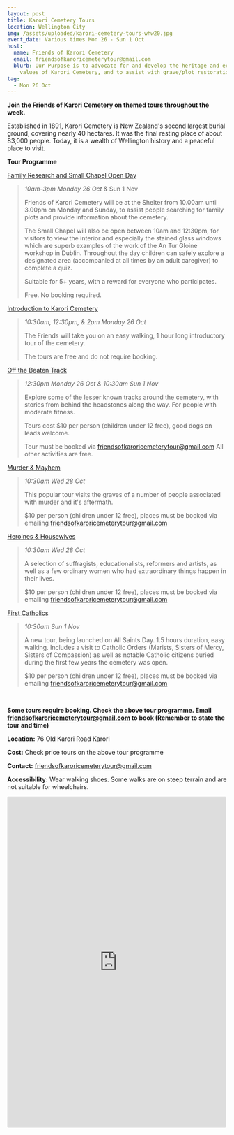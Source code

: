 ```yaml
---
layout: post
title: Karori Cemetery Tours
location: Wellington City
img: /assets/uploaded/karori-cemetery-tours-whw20.jpg
event_date: Various times Mon 26 - Sun 1 Oct
host:
  name: Friends of Karori Cemetery
  email: friendsofkaroricemeterytour@gmail.com
  blurb: Our Purpose is to advocate for and develop the heritage and ecological
    values of Karori Cemetery, and to assist with grave/plot restoration
tag:
  - Mon 26 Oct
---
```

**Join the Friends of Karori Cemetery on themed tours throughout the week.** 

Established in 1891, Karori Cemetery is New Zealand's second largest burial ground, covering nearly 40 hectares. It was the final resting place of about 83,000 people. Today, it is a wealth of Wellington history and a peaceful place to visit. 

**Tour Programme**

<u>Family Research and Small Chapel Open Day</u>

**<BLOCKQUOTE>**

*10am-3pm Monday 26 Oct* & Sun 1 Nov

Friends of Karori Cemetery will be at the Shelter from 10.00am until 3.00pm on Monday and Sunday, to assist people searching for family plots and provide information about the cemetery. 

The Small Chapel will also be open between 10am and 12:30pm, for visitors to view the interior and especially the stained glass windows which are superb examples of the work of the An Tur Gloine workshop in Dublin. Throughout the day children can safely explore a designated area (accompanied at all times by an adult caregiver) to complete a quiz. 

Suitable for 5+ years, with a reward for everyone who participates.

Free. No booking required.

**</BLOCKQUOTE>**

<u>Introduction to Karori Cemetery</u>

**<BLOCKQUOTE>**

*10:30am, 12:30pm, & 2pm Monday 26 Oct*

The Friends will take you on an easy walking, 1 hour long introductory tour of the cemetery. 

The tours are free and do not require booking.

**</BLOCKQUOTE>**

<u>Off the Beaten Track</u>

**<BLOCKQUOTE>**

*12:30pm Monday 26 Oct & 10:30am Sun 1 Nov*

Explore some of the lesser known tracks around the cemetery, with stories from behind the headstones along the way. For people with moderate fitness.

Tours cost $10 per person (children under 12 free), good dogs on leads welcome. 

Tour must be booked via friendsofkaroricemeterytour@gmail.com All other activities are free.

**</BLOCKQUOTE>**

<u>Murder & Mayhem</u>

**<BLOCKQUOTE>**

*10:30am Wed 28 Oct*

This popular tour visits the graves of a number of people associated with murder and it's aftermath.

$10 per person (children under 12 free), places must be booked via emailing friendsofkaroricemeterytour@gmail.com

**</BLOCKQUOTE>**

<u>Heroines & Housewives</u>

**<BLOCKQUOTE>**

*10:30am Wed 28 Oct*

A selection of suffragists, educationalists, reformers and artists, as well as a few ordinary women who had extraordinary things happen in their lives.

$10 per person (children under 12 free), places must be booked via emailing friendsofkaroricemeterytour@gmail.com

**</BLOCKQUOTE>**

<u>First Catholics</u>

**<BLOCKQUOTE>**

*10:30am Sun 1 Nov*

A new tour, being launched on All Saints Day. 1.5 hours duration, easy walking. Includes a visit to Catholic Orders (Marists, Sisters of Mercy, Sisters of Compassion) as well as notable Catholic citizens buried during the first few years the cemetery was open.

$10 per person (children under 12 free), places must be booked via emailing friendsofkaroricemeterytour@gmail.com

**</BLOCKQUOTE>**

<br>

**Some tours require booking. Check the above tour programme. Email friendsofkaroricemeterytour@gmail.com to book (Remember to state the tour and time)**

**Location:** 76 Old Karori Road Karori

**Cost:** Check price tours on the above tour programme

**Contact:** friendsofkaroricemeterytour@gmail.com

**Accessibility:** Wear walking shoes. Some walks are on steep terrain and are not suitable for wheelchairs.



<iframe class="instagram-media instagram-media-rendered" id="instagram-embed-0" src="https://www.instagram.com/p/CD0q7WxAeDQ/embed/captioned/?cr=1&amp;v=12&amp;wp=1080&amp;rd=https%3A%2F%2Fwellingtonheritageweek.co.nz&amp;rp=%2Fevent%2Fwainuiomata-historical-community-exhibition%2F#%7B%22ci%22%3A0%2C%22os%22%3A310.95499999355525%2C%22ls%22%3A164.63500005193055%2C%22le%22%3A184.0500000398606%7D" allowtransparency="true" allowfullscreen="true" frameborder="0" height="756" data-instgrm-payload-id="instagram-media-payload-0" scrolling="no" style="background: white;max-width: 540px;width: calc(100% - 3px);border-radius: 3px;border: 1px solid rgb(219, 219, 219);box-shadow: none;display: block;margin: 0px 0px 12px;min-width: 290px;padding: 0px;"></iframe>